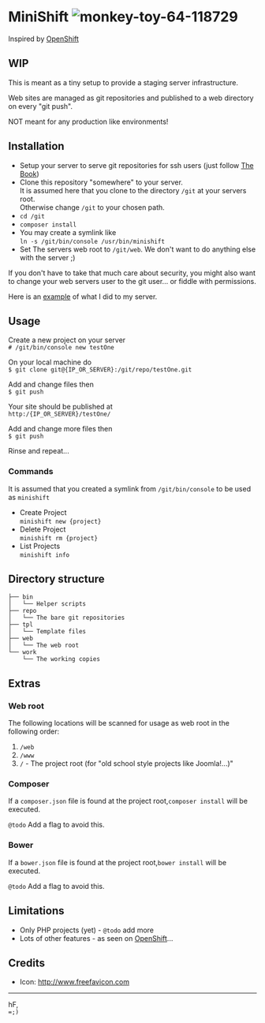 # MiniShift ![monkey-toy-64-118729](https://cloud.githubusercontent.com/assets/33978/26260020/4ca62144-3c91-11e7-893b-faac97966f65.png)

Inspired by [OpenShift](https://www.openshift.com/)

## WIP

This is meant as a tiny setup to provide a staging server infrastructure.

Web sites are managed as git repositories and published to a web directory on every "git push".

NOT meant for any production like environments!

## Installation

* Setup your server to serve git repositories for ssh users (just follow [The Book](https://git-scm.com/book/en/v2/Git-on-the-Server-Setting-Up-the-Server))
* Clone this repository "somewhere" to your server.<br />
It is assumed here that you clone to the directory `/git` at your servers root.<br />
Otherwise change `/git` to your chosen path.
* `cd /git`
* `composer install`
* You may create a symlink like<br />
  `ln -s /git/bin/console /usr/bin/minishift`
* Set The servers web root to `/git/web`. We don't want to do anything else with the server ;)

If you don't have to take that much care about security, you might also want to change your web servers user to the git user... or fiddle with permissions.

Here is an [example](https://gist.github.com/elkuku/9b1137e9b817e79454e3dbd2f1bd4373) of what I did to my server.

## Usage

Create a new project on your server<br />
`# /git/bin/console new testOne`

On your local machine do<br />
`$ git clone git@{IP_OR_SERVER}:/git/repo/testOne.git`

Add and change files then<br />
`$ git push`

Your site should be published at<br /> 
`http:/{IP_OR_SERVER}/testOne/`

Add and change more files then<br />
`$ git push`

Rinse and repeat...

### Commands
It is assumed that you created a symlink from `/git/bin/console` to be used as `minishift`

* Create Project<br />
`minishift new {project}`
* Delete Project<br />
`minishift rm {project}`
* List Projects<br />
`minishift info`

## Directory structure
```
├── bin
│   └── Helper scripts
├── repo
│   └── The bare git repositories
├── tpl
│   └── Template files
├── web
│   └── The web root
└── work
    └── The working copies
```

## Extras

### Web root

The following locations will be scanned for usage as web root in the following order:

1. `/web`
1. `/www`
1. `/` - The project root (for "old school style projects like Joomla!...)"

### Composer

If a `composer.json` file is found at the project root,`composer install` will be executed.

`@todo` Add a flag to avoid this.

### Bower

If a `bower.json` file is found at the project root,`bower install` will be executed.

`@todo` Add a flag to avoid this.

## Limitations

* Only PHP projects (yet) - `@todo` add more
* Lots of other features - as seen on [OpenShift](https://www.openshift.com/)...

## Credits

* Icon: http://www.freefavicon.com

----

hF,<br />
`=;)`

